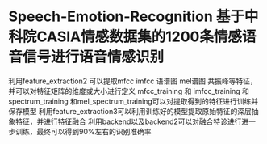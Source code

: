 # Speech-Emotion-Recognition 基于中科院CASIA情感数据集的1200条情感语音信号进行语音情感识别
利用feature_extraction2 可以提取mfcc imfcc 语谱图 mel谱图 共振峰等特征，并可以对特征矩阵的维度或大小进行定义
mfcc_training 和 imfcc_training 和spectrum_training 和mel_spectrum_training可以对提取得到的特征进行训练并保存模型
利用feature_extraction3可以利用训练好的模型提取原始特征的深层抽象特征，并进行特征融合
利用backend以及backend2可以对融合特诊进行进一步训练，最终可以得到90%左右的识别准确率
